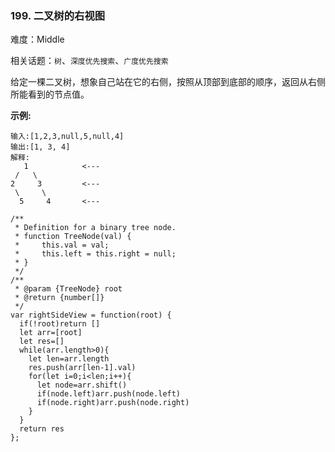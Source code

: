 ### 199. 二叉树的右视图

难度：Middle

相关话题：`树`、`深度优先搜索`、`广度优先搜索`

给定一棵二叉树，想象自己站在它的右侧，按照从顶部到底部的顺序，返回从右侧所能看到的节点值。



**示例:** 



```
输入:[1,2,3,null,5,null,4]
输出:[1, 3, 4]
解释:
   1            <---
 /   \
2     3         <---
 \     \
  5     4       <---
```

```
/**
 * Definition for a binary tree node.
 * function TreeNode(val) {
 *     this.val = val;
 *     this.left = this.right = null;
 * }
 */
/**
 * @param {TreeNode} root
 * @return {number[]}
 */
var rightSideView = function(root) {
  if(!root)return []
  let arr=[root]
  let res=[]
  while(arr.length>0){
    let len=arr.length
    res.push(arr[len-1].val)
    for(let i=0;i<len;i++){
      let node=arr.shift()
      if(node.left)arr.push(node.left)
      if(node.right)arr.push(node.right)
    }
  }
  return res
};
```

